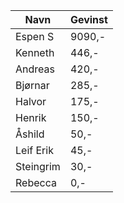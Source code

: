 | Navn    | Gevinst |
| -------- | ------- |
| Espen S  | 9090,- |
| Kenneth | 446,-     |
| Andreas    | 420,-    |
| Bjørnar    | 285,-    |
| Halvor    | 175,-    |
| Henrik    | 150,-    |
| Åshild    | 50,-    |
| Leif Erik    | 45,-    |
| Steingrim | 30,-    |
| Rebecca | 0,-    |

